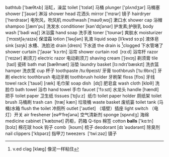  bathtub   ['bæθtʌb]    浴缸，澡盆
 toilet    ['tɔɪlət]    马桶
 plunger   ['plʌndʒər]  马桶塞
 shower    ['ʃaʊər]     淋浴
 shower head            花洒头
 mirror    ['mɪrər]     镜子
 hairdryer ['herdraɪər] 电吹风，吹风机
 mouthwash [ˈmaʊθˌwɒʃ]  漱口水
 shower cap             浴帽
 shampoo   [ʃæm'pu]     洗发水
 conditioner [kən'dɪʃənər] 护发素;护肤乳
 body wash ['badi waʃ]  沐浴露
 hand soap              洗手液
 toner     ['toʊnər]    爽肤水
 moisturizer  [ˈmɔɪstʃəˌraɪzə] 保湿霜
 lotion    [ˈləʊʃən]    乳液
 liquid soap [liˈkwɪd sɔːp] 液体皂
 sink      [sɪŋk]       水槽、洗脸池
 drain     [dreɪn]      下水道
 the drain is [^1]clogged 下水管堵了
 shower curtain  ['ʃaʊər 'kɜːrtn] 浴帘
 shower curtain rod  [rɑːd]  浴帘杆
 razor     ['reɪzər]    剃须刀
 electric razor         电动剃须刀
 shaving cream [ˈʃevɪŋ] 剃须膏
 tile     [taɪl]        瓷砖
 bath mat [bæθmæt]      浴垫
 laundry basket  [lɔːndrɪ'bæskɪt] 洗衣篮
 hamper  洗衣筐
 cup     杯子
 toothpaste /tuːθpeɪst/   牙膏
 toothbrush  [ˈtuːθbrʌʃ]  牙刷
 electric toothbrush  电动牙刷
 toothbrush  holder 牙刷架
 floss  [flɔs]   牙线
 towel rack ['tauәl] [ræk]   毛巾架
 soap dish  [dɪʃ]  肥皂盒
 wash cloth [klɒθ] 洗脸巾
 bath towel 浴巾
 hand towel 手巾
 faucet  ['fɔːsɪt]  水龙头
 handle  [hændl]    把手
 toilet paper 卫生纸
 tissues [ˈtɪʃuːz]  纸巾
 toilet paper holder 厕纸架
 toilet brush 马桶刷
 trash can   [træʃ kæn]  垃圾桶
 waste basket 废纸篓
 toilet tank  (马桶)水箱
 flush the toilet  冲厕所
 outlet  ['aʊtlet] （墙壁）插座
 light switch （电灯）开关
 air freshener [eə®ˈfreʃənə] 空气清新剂
 sponge  [spʌndʒ]  海绵
 medicine cabinet ['kæbɪnət]  药柜，药箱
 Q-tips  棉签
 cotton **balls**  ['kɑːtn] [bɔlz] 棉花球
 hook    钩子
 comb    [koʊm]   梳子
 deodorant  [dɪ ˈəʊdərənt] 除臭剂
 nail clippers ['klɪpərz]   指甲刀
 tweezers   ['twiːzəz]  镊子
[^1]: v.ed  clag [klæɡ] 像泥一样粘住
